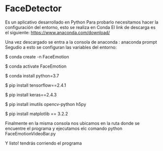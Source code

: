 # FaceDetector
Es un aplicativo desarrollado en Python 
Para probarlo necesitamos hacer la configuración del entorno, esto se realiza en Conda
El link de descarga es el siguiente: https://www.anaconda.com/download/

Una vez descargado se entra a la consola de anaconda : anaconda prompt
Segudio a esto se configuran las variables del entorno:

$ conda create -n FaceEmotion

$ conda activate FaceEmotion

$ conda install python=3.7

$ pip install tensorflow==2.4.1

$ pip install keras==2.4.3

$ pip install imutils opencv-python h5py

$ pip install matplotlib == 3.2.2

Finalmente en la misma consola nos ubicamos en la ruta donde se encuentre el programa y ejecutamos elc comando 
python FaceEmotionVideoBar.py

Y listo! tendrás corriendo el programa 
